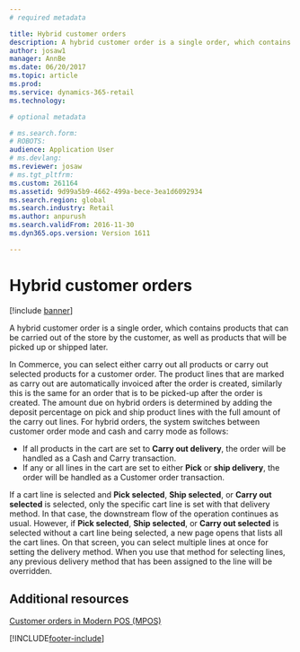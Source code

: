 ```yaml
---
# required metadata

title: Hybrid customer orders
description: A hybrid customer order is a single order, which contains products that can be carried out of the store by the customer, as well as products that will be picked up or shipped later.
author: josaw1
manager: AnnBe
ms.date: 06/20/2017
ms.topic: article
ms.prod: 
ms.service: dynamics-365-retail
ms.technology: 

# optional metadata

# ms.search.form: 
# ROBOTS: 
audience: Application User
# ms.devlang: 
ms.reviewer: josaw
# ms.tgt_pltfrm: 
ms.custom: 261164
ms.assetid: 9d99a5b9-4662-499a-bece-3ea1d6092934
ms.search.region: global
ms.search.industry: Retail
ms.author: anpurush
ms.search.validFrom: 2016-11-30
ms.dyn365.ops.version: Version 1611

---
```


# Hybrid customer orders

[!include [banner](includes/banner.md)]

A hybrid customer order is a single order, which contains products that can be carried out of the store by the customer, as well as products that will be picked up or shipped later.

In Commerce, you can select either carry out all products or carry out selected products for a customer order. The product lines that are marked as carry out are automatically invoiced after the order is created, similarly this is the same for an order that is to be picked-up after the order is created. The amount due on hybrid orders is determined by adding the deposit percentage on pick and ship product lines with the full amount of the carry out lines. For hybrid orders, the system switches between customer order mode and cash and carry mode as follows:

- If all products in the cart are set to **Carry out delivery**, the order will be handled as a Cash and Carry transaction.
- If any or all lines in the cart are set to either **Pick** or **ship delivery**, the order will be handled as a Customer order transaction.

If a cart line is selected and **Pick selected**, **Ship selected**, or **Carry out selected** is selected, only the specific cart line is set with that delivery method. In that case, the downstream flow of the operation continues as usual. However, if **Pick selected**, **Ship selected**, or **Carry out selected** is selected without a cart line being selected, a new page opens that lists all the cart lines. On that screen, you can select multiple lines at once for setting the delivery method. When you use that method for selecting lines, any previous delivery method that has been assigned to the line will be overridden.

## Additional resources

[Customer orders in Modern POS (MPOS)](customer-orders-overview.md)


[!INCLUDE[footer-include](../includes/footer-banner.md)]